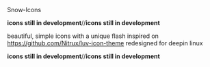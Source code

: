 Snow-Icons

**icons still in development**//**icons still in development**

beautiful, simple icons with a unique flash inspired on https://github.com/Nitrux/luv-icon-theme redesigned for deepin linux

**icons still in development**//**icons still in development**